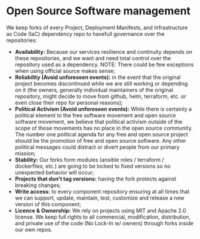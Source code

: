 # Open Source Software management

We keep forks of every Project, Deployment Manifests, and Infrastructure as Code (IaC) dependency repo to havefull governance over the repositories:

- __Availability:__ Because our services resilience and continuity depends on these repositories, and we want and need total control over the repository used as a dependency. NOTE: There could be few exceptions when using official source makes sense;
- __Reliability (Avoid unforeseen events):__  in the event that the original project becomes discontinued while we are still working or depending on it (the owners, generally individual maintainers of the original repository, might decide to move from github, helm, terraform, etc. or even close their repo for personal reasons);
- __Political Activism (Avoid unforeseen events):__ While there is certainly a political element to the free software movement and open source software movement, we believe that political activism outside of the scope of those movements has no place in the open source community. The number one political agenda for any free and open source project should be the promotion of free and open source software. Any other political messages could distract or divert people from our primary mission;
- __Stability:__ Our forks form modules (ansible roles / terraform / dockerfiles, etc.) are going to be locked to fixed versions so no unexpected behavior will occur;
- __Projects that don't tag versions:__ having the fork protects against breaking changes;
- __Write access:__  to every component repository ensuring at all times that we can support, update, maintain, test, customize and release a new version of this component;
- __Licence & Ownership:__ We rely on projects using MIT and Apache 2.0 license. We keep full rights to all commercial, modification, distribution, and private use of the code (No Lock-In w/ owners) through forks inside our own repos.
